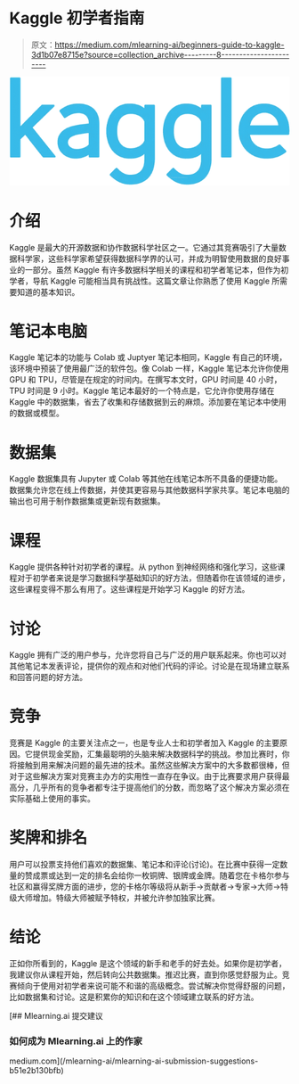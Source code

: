 # Kaggle 初学者指南

> 原文：<https://medium.com/mlearning-ai/beginners-guide-to-kaggle-3d1b07e8715e?source=collection_archive---------8----------------------->

![](img/15fb25e0b624500ef8926ce817953030.png)

# 介绍

Kaggle 是最大的开源数据和协作数据科学社区之一。它通过其竞赛吸引了大量数据科学家，这些科学家希望获得数据科学界的认可，并成为明智使用数据的良好事业的一部分。虽然 Kaggle 有许多数据科学相关的课程和初学者笔记本，但作为初学者，导航 Kaggle 可能相当具有挑战性。这篇文章让你熟悉了使用 Kaggle 所需要知道的基本知识。

# 笔记本电脑

Kaggle 笔记本的功能与 Colab 或 Juptyer 笔记本相同，Kaggle 有自己的环境，该环境中预装了使用最广泛的软件包。像 Colab 一样，Kaggle 笔记本允许你使用 GPU 和 TPU，尽管是在规定的时间内。在撰写本文时，GPU 时间是 40 小时，TPU 时间是 9 小时。Kaggle 笔记本最好的一个特点是，它允许你使用存储在 Kaggle 中的数据集，省去了收集和存储数据到云的麻烦。添加要在笔记本中使用的数据或模型。

# 数据集

Kaggle 数据集具有 Jupyter 或 Colab 等其他在线笔记本所不具备的便捷功能。数据集允许您在线上传数据，并使其更容易与其他数据科学家共享。笔记本电脑的输出也可用于制作数据集或更新现有数据集。

# 课程

Kaggle 提供各种针对初学者的课程。从 python 到神经网络和强化学习，这些课程对于初学者来说是学习数据科学基础知识的好方法，但随着你在该领域的进步，这些课程变得不那么有用了。这些课程是开始学习 Kaggle 的好方法。

# 讨论

Kaggle 拥有广泛的用户参与，允许您将自己与广泛的用户联系起来。你也可以对其他笔记本发表评论，提供你的观点和对他们代码的评论。讨论是在现场建立联系和回答问题的好方法。

# 竞争

竞赛是 Kaggle 的主要关注点之一，也是专业人士和初学者加入 Kaggle 的主要原因。它提供现金奖励，汇集最聪明的头脑来解决数据科学的挑战。参加比赛时，你将接触到用来解决问题的最先进的技术。虽然这些解决方案中的大多数都很棒，但对于这些解决方案对竞赛主办方的实用性一直存在争议。由于比赛要求用户获得最高分，几乎所有的竞争者都专注于提高他们的分数，而忽略了这个解决方案必须在实际基础上使用的事实。

# 奖牌和排名

用户可以投票支持他们喜欢的数据集、笔记本和评论(讨论)。在比赛中获得一定数量的赞成票或达到一定的排名会给你一枚铜牌、银牌或金牌。随着您在卡格尔参与社区和赢得奖牌方面的进步，您的卡格尔等级将从新手->贡献者->专家->大师->特级大师增加。特级大师被赋予特权，并被允许参加独家比赛。

# 结论

正如你所看到的，Kaggle 是这个领域的新手和老手的好去处。如果你是初学者，我建议你从课程开始，然后转向公共数据集。推迟比赛，直到你感觉舒服为止。竞赛倾向于使用对初学者来说可能不和谐的高级概念。尝试解决你觉得舒服的问题，比如数据集和讨论。这是积累你的知识和在这个领域建立联系的好方法。

[](/mlearning-ai/mlearning-ai-submission-suggestions-b51e2b130bfb) [## Mlearning.ai 提交建议

### 如何成为 Mlearning.ai 上的作家

medium.com](/mlearning-ai/mlearning-ai-submission-suggestions-b51e2b130bfb)